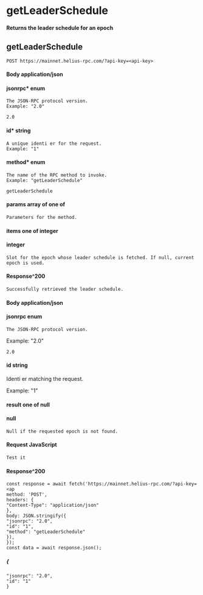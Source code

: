 # getLeaderSchedule

#### Returns the leader schedule for an epoch

## getLeaderSchedule

```
POST https://mainnet.helius-rpc.com/?api-key=<api-key>
```
#### Body application/json

#### jsonrpc* enum

```
The JSON-RPC protocol version.
Example: "2.0"
```
```
2.0
```
#### id* string

```
A unique identi er for the request.
Example: "1"
```
#### method* enum

```
The name of the RPC method to invoke.
Example: "getLeaderSchedule"
```
```
getLeaderSchedule
```
#### params array of one of

```
Parameters for the method.
```
#### items one of integer

#### integer

```
Slot for the epoch whose leader schedule is fetched. If null, current epoch is used.
```
#### Response^200

```
Successfully retrieved the leader schedule.
```
#### Body application/json

#### jsonrpc enum

```
The JSON-RPC protocol version.
```

Example: "2.0"

```
2.0
```
#### id string

Identi er matching the request.

Example: "1"

#### result one of null

#### null

```
Null if the requested epoch is not found.
```
#### Request JavaScript

```
Test it
```
#### Response^200

```
const response = await fetch('https://mainnet.helius-rpc.com/?api-key=<ap
method: 'POST',
headers: {
"Content-Type": "application/json"
},
body: JSON.stringify({
"jsonrpc": "2.0",
"id": "1",
"method": "getLeaderSchedule"
}),
});
const data = await response.json();
```
##### {

```
"jsonrpc": "2.0",
"id": "1"
}
```